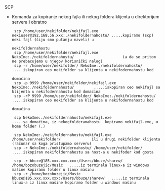 SCP

*  Komanda za kopiranje nekog fajla ili nekog foldera klijenta u direktorijum servera i obratno 
      
        scp /home/user/nekifolder/nekifajl.exe nekiuser@192.168.56.xxx:./nekifoldernahostu/ .....kopiramo (scp) neki fajl (čiju smo putanju naveli) u 
                                                                                                 nekifoldernahostu
        scp /home/user/nekifolder/nekifajl.exe NekoIme:./nekifoldernahostu/                      (a da se pritom ne prebacujemo u njegov korisnički nalog)
        scp -r /home/user/nekifolder/ NekoIme:./nekifoldernahostu/                          .....iskopiran ceo nekifolder sa klijenta u nekifodernahostu kod 
                                                                                                 domaćina
        scp -p 9999 /home/user/nekifolder/nekifajl.exe NekoIme:./nekifoldernahostu/         .....iskopiran ceo nekifajl sa klijenta u nekifodernahostu kod domaćina
        scp -rP 9999 /home/user/nekifolder/ NekoIme:./nekifoldernahostu/                    .....iskopiran ceo nekifolder sa klijenta u nekifodernahostu kod 
                                                                                                 domaćina
        
        scp NekoIme:./nekifoldernahostu/nekifajl.exe                                .....sa domaćina, iz nekogfolderanahostu  kopiramo nekifajl.exe, u home folder (.)
                                                                                         
        scp NekoIme:./nekifoldernahostu/nekifajl.exe /home/user/nekifolder/              ili u drugi nekifolder klijenta (računar sa koga pristupamo serveru)
        scp -r NekoIme:./nekifoldernahostu/ /home/user/nekifolder/                  .....iskopiran nekifoldernahostu sa host-a u nekifoder kod gosta
        
        scp -r bbuze@185.xxx.xxx.xxx:/Users/bbuze/sharew/ /home/bozobuzejic/Music   .....iz terminala linux-a iz windows mašine kopiramo folder u linux mašinu  
        scp -r /home/bozobuzejic/Music bbuze@185.xxx.xxx.xxx:/Users/bbuze/sharew/   .....iz terminala linux-a iz linux mašine kopiramo folder u windows mašinu